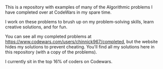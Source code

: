 This is a repository with examples of many of the Algorithmic problems I have completed over at CodeWars in my spare time.

I work on these problems to brush up on my problem-solving skills, learn creative solutions, and for fun.

You can see all my completed problems at https://www.codewars.com/users/chinnick967/completed, but the website hides my solutions to prevent cheating. You'll find all my solutions here in this repository (with a copy of the problems).

I currently sit in the top 16% of coders on Codewars.
